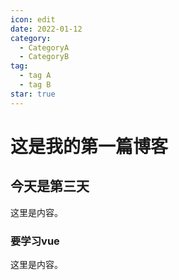 ```yaml
---
icon: edit
date: 2022-01-12
category:
  - CategoryA
  - CategoryB
tag:
  - tag A
  - tag B
star: true
---
```


# 这是我的第一篇博客

## 今天是第三天

这里是内容。

### 要学习vue

这里是内容。
